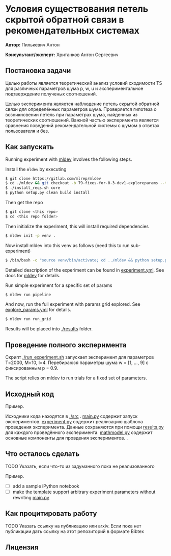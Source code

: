 # Условия существования петель скрытой обратной связи в рекомендательных системах

**Автор:** Пилькевич Антон

**Консультант/эксперт:** Хританков Антон Сергеевич

## Постановка задачи

Целью работы является теоретический анализ условий сходимости TS для различных параметров шума p, w, u и экспериментальное подтверждение полученых соотношений. 

Целью эксперимента является наблюдение петель скрытой обратной связи для определённых параметров шума. 
Проверяется гипотеза о возникновении петель при параметрах шума, найденных из теоретических соотношений. 
Важной частью эксперимента является сравнения поведений рекомендательной системы с шумом в ответах пользователя и без. 

## Как запускать

Running experiment with [mldev](https://gitlab.com/mlrep/mldev) involves the following steps.

Install the ``mldev`` by executing

```bash
$ git clone https://gitlab.com/mlrep/mldev 
$ cd ./mldev && git checkout -b 79-fixes-for-0-3-dev1-exploreparams --track origin/79-fixes-for-0-3-dev1-exploreparams
$ ./install_reqs.sh core
$ python setup.py clean build install
``` 
Then get the repo
```bash
$ git clone <this repo>
$ cd <this repo folder>
```

Then initialize the experiment, this will install required dependencies

```bash
$ mldev init -p venv .
```
Now install mldev into this venv as follows (need this to run sub-experiment)

```bash
$ /bin/bash -c "source venv/bin/activate; cd ../mldev && python setup.py clean build install"
```

Detailed description of the experiment can be found in [experiment.yml](./experiment.yml). See docs for [mldev](https://gitlab.com/mlrep/mldev) for details.

Run simple experiment for a specific set of params

```bash
$ mldev run pipeline
```

And now, run the full experiment with params grid explored. See [explore_params.yml](./explore_params.yml) for details.

```bash
$ mldev run run_grid
```

Results will be placed into [./results](./results) folder.

## Проведение полного эксперимента 

Скрипт [./run_experiment.sh](./run_experiment.sh) запускает эксперимент для параметров T=2000, M=10, l=4. Перебираюся параметры шума w = [1, ..., 9] с фиксированным p = 0.9.

The script relies on mldev to run trials for a fixed set of parameters.

## Исходный код


Пример.

Исходники кода находятся в [./src](./code) .  [main.py](./code/main.py) содержит запуск экспериментов.
[experiment.py](./code/experiment.py) содержит реализацию шаблона проведения эксперимента.
Данные сохраняются при помощи [results.py](./code/results.py) для каждого проведённого эксперимента.
[mathmodel.py](./code/mathmodel.py) cодержит основные компоненты для провдения экспериментов. .

## Что осталось сделать

TODO Указать, если что-то из задуманного пока не реализованного

Пример.

 - [ ] add a sample iPython notebook 
 - [ ] make the template support arbitrary experiment parameters without rewriting [main.py](./src/main.py)

## Как процитировать работу

TODO Указать ссылку на публикацию или arxiv. Если пока нет публикации дать ссылку на этот репозиторий в формате Bibtex

## Лицензия


